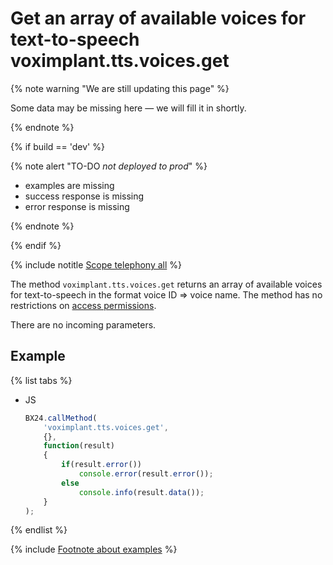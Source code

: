# Get an array of available voices for text-to-speech voximplant.tts.voices.get

{% note warning "We are still updating this page" %}

Some data may be missing here — we will fill it in shortly.

{% endnote %}

{% if build == 'dev' %}

{% note alert "TO-DO _not deployed to prod_" %}

- examples are missing
- success response is missing
- error response is missing

{% endnote %}

{% endif %}

{% include notitle [Scope telephony all](../_includes/scope-telephony-all.md) %}

The method `voximplant.tts.voices.get` returns an array of available voices for text-to-speech in the format voice ID => voice name. The method has no restrictions on [access permissions](https://helpdesk.bitrix24.com/open/18216960/).

There are no incoming parameters.

## Example

{% list tabs %}

- JS

    ```js
    BX24.callMethod(
        'voximplant.tts.voices.get',
        {},
        function(result)
        {
            if(result.error())
                console.error(result.error());
            else
                console.info(result.data());
        }
    );
    ```

{% endlist %}

{% include [Footnote about examples](../../../_includes/examples.md) %}